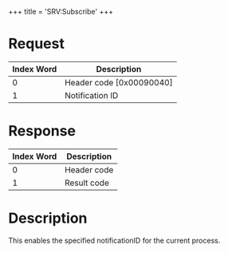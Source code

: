 +++
title = 'SRV:Subscribe'
+++

# Request

| Index Word | Description                |
|------------|----------------------------|
| 0          | Header code \[0x00090040\] |
| 1          | Notification ID            |

# Response

| Index Word | Description |
|------------|-------------|
| 0          | Header code |
| 1          | Result code |

# Description

This enables the specified notificationID for the current process.